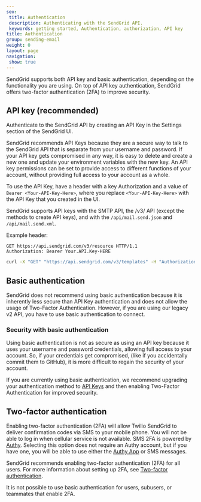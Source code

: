 ```yaml
---
seo:
 title: Authentication 
 description: Authenticating with the SendGrid API.
 keywords: getting started, Authentication, authorization, API key
title: Authentication
group: sending-email
weight: 0
layout: page
navigation:
 show: true
---
```


SendGrid supports both API key and basic authentication, depending on the functionality you are using. On top of API key authentication, SendGrid offers two-factor authentication (2FA) to improve security.

## API key (recommended)

Authenticate to the SendGrid API by creating an API Key in the Settings section of the SendGrid UI.

SendGrid recommends API Keys because they are a secure way to talk to the SendGrid API that is separate from your username and password. If your API key gets compromised in any way, it is easy to delete and create a new one and update your environment variables with the new key. An API key permissions can be set to provide access to different functions of your account, without providing full access to your account as a whole.

To use the API Key, have a header with a key Authorization and a value of `Bearer <Your-API-Key-Here>`, where you replace `<Your-API-Key-Here>` with the API Key that you created in the UI.

<call-out>

SendGrid supports API keys with the SMTP API, the /v3/ API (except the methods to create API keys), and with the `/api/mail.send.json` and `/api/mail.send.xml`.

</call-out>

Example header:

```
GET https://api.sendgrid.com/v3/resource HTTP/1.1
Authorization: Bearer Your.API.Key-HERE
```

``` bash
curl -X "GET" "https://api.sendgrid.com/v3/templates" -H "Authorization: Bearer Your.API.Key-HERE" -H "Content-Type: application/json"
```

## Basic authentication

SendGrid does not recommend using basic authentication because it is inherently less secure than API Key authentication and does not allow the usage of Two-Factor Authentication. However, if you are using our legacy v2 API, you have to use basic authentication to connect.

### Security with basic authentication

Using basic authentication is not as secure as using an API key because it uses your username and password credentials, allowing full access to your account. So, if your credentials get compromised, (like if you accidentally commit them to GitHub), it is more difficult to regain the security of your account.

<call-out type="warning">

If you are currently using basic authentication, we recommend upgrading your authentication method to [API Keys]({{root_url}}/ui/account-and-settings/api-keys/) and then enabling Two-Factor Authentication for improved security.

</call-out>

## Two-factor authentication

Enabling two-factor authentication (2FA) will allow Twilio SendGrid to deliver confirmation codes via SMS to your mobile phone. You will not be able to log in when cellular service is not available. SMS 2FA is powered by [Authy](https://authy.com/). Selecting this option does not require an Authy account, but if you have one, you will be able to use either the [Authy App](https://www.authy.com/app/mobile/) or SMS messages.

SendGrid recommends enabling two-factor authentication (2FA) for all users. For more information about setting up 2FA, see [Two-factor authentication]({{root_url}}/ui/account-and-settings/two-factor-authentication/).

<call-out type="warning">

It is not possible to use basic authentication for users, subusers, or teammates that enable 2FA.

